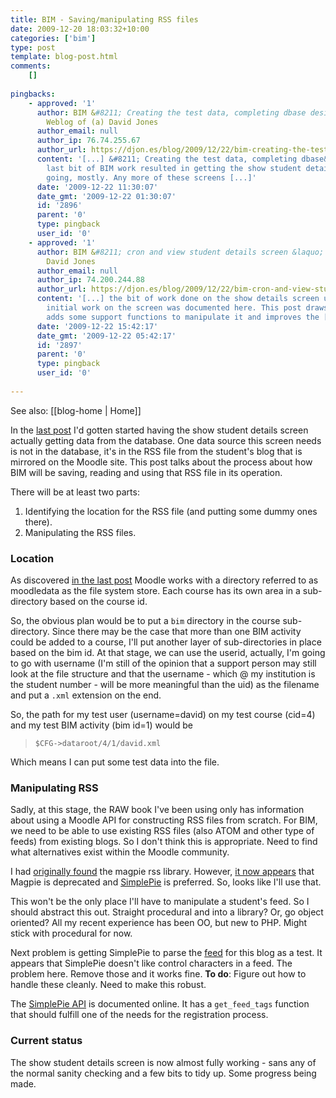 ```yaml
---
title: BIM - Saving/manipulating RSS files
date: 2009-12-20 18:03:32+10:00
categories: ['bim']
type: post
template: blog-post.html
comments:
    []
    
pingbacks:
    - approved: '1'
      author: BIM &#8211; Creating the test data, completing dbase design &laquo; The
        Weblog of (a) David Jones
      author_email: null
      author_ip: 76.74.255.67
      author_url: https://djon.es/blog/2009/12/22/bim-creating-the-test-data-completing-dbase-design/
      content: '[...] &#8211; Creating the test data, completing dbase&nbsp;design  The
        last bit of BIM work resulted in getting the show student details screen up and
        going, mostly. Any more of these screens [...]'
      date: '2009-12-22 11:30:07'
      date_gmt: '2009-12-22 01:30:07'
      id: '2896'
      parent: '0'
      type: pingback
      user_id: '0'
    - approved: '1'
      author: BIM &#8211; cron and view student details screen &laquo; The Weblog of (a)
        David Jones
      author_email: null
      author_ip: 74.200.244.88
      author_url: https://djon.es/blog/2009/12/22/bim-cron-and-view-student-details-screen/
      content: '[...] the bit of work done on the show details screen up and going. The
        initial work on the screen was documented here. This post draws on the test data,
        adds some support functions to manipulate it and improves the [...]'
      date: '2009-12-22 15:42:17'
      date_gmt: '2009-12-22 05:42:17'
      id: '2897'
      parent: '0'
      type: pingback
      user_id: '0'
    
---
```


See also: [[blog-home | Home]]

In the [last post](/blog2/2009/12/17/bim-getting-show-student-details-working/) I'd gotten started having the show student details screen actually getting data from the database. One data source this screen needs is not in the database, it's in the RSS file from the student's blog that is mirrored on the Moodle site. This post talks about the process about how BIM will be saving, reading and using that RSS file in its operation.

There will be at least two parts:

1. Identifying the location for the RSS file (and putting some dummy ones there).
2. Manipulating the RSS files.

### Location

As discovered [in the last post](/blog2/2009/12/17/bim-getting-show-student-details-working/) Moodle works with a directory referred to as moodledata as the file system store. Each course has its own area in a sub-directory based on the course id.

So, the obvious plan would be to put a `bim` directory in the course sub-directory. Since there may be the case that more than one BIM activity could be added to a course, I'll put another layer of sub-directories in place based on the bim id. At that stage, we can use the userid, actually, I'm going to go with username (I'm still of the opinion that a support person may still look at the file structure and that the username - which @ my institution is the student number - will be more meaningful than the uid) as the filename and put a `.xml` extension on the end.

So, the path for my test user (username=david) on my test course (cid=4) and my test BIM activity (bim id=1) would be

> `$CFG->dataroot/4/1/david.xml`

Which means I can put some test data into the file.

### Manipulating RSS

Sadly, at this stage, the RAW book I've been using only has information about using a Moodle API for constructing RSS files from scratch. For BIM, we need to be able to use existing RSS files (also ATOM and other type of feeds) from existing blogs. So I don't think this is appropriate. Need to find what alternatives exist within the Moodle community.

I had [originally found](/blog2/2009/07/28/bam-into-moodle-7-an-estudyguide-block/) the magpie rss library. However, [it now appears](http://tracker.moodle.org/browse/MDL-7946) that Magpie is deprecated and [SimplePie](http://simplepie.org/) is preferred. So, looks like I'll use that.

This won't be the only place I'll have to manipulate a student's feed. So I should abstract this out. Straight procedural and into a library? Or, go object oriented? All my recent experience has been OO, but new to PHP. Might stick with procedural for now.

Next problem is getting SimplePie to parse the [feed](/blog2/blog-home.md) for this blog as a test. It appears that SimplePie doesn't like control characters in a feed. The problem here. Remove those and it works fine. **To do**: Figure out how to handle these cleanly. Need to make this robust.

The [SimplePie API](http://simplepie.org/wiki/reference/start) is documented online. It has a `get_feed_tags` function that should fulfill one of the needs for the registration process.

### Current status

The show student details screen is now almost fully working - sans any of the normal sanity checking and a few bits to tidy up. Some progress being made.